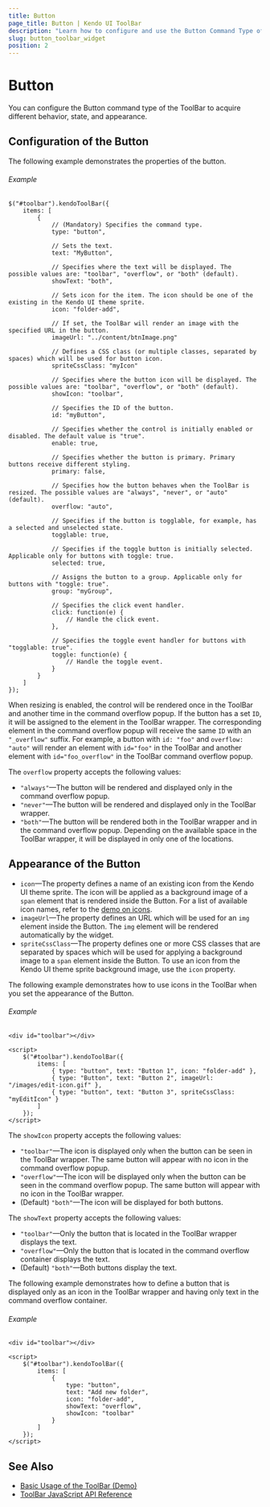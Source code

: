 ```yaml
---
title: Button
page_title: Button | Kendo UI ToolBar
description: "Learn how to configure and use the Button Command Type of the Kendo UI ToolBar widget."
slug: button_toolbar_widget
position: 2
---
```


# Button

You can configure the Button command type of the ToolBar to acquire different behavior, state, and appearance.

## Configuration of the Button

The following example demonstrates the properties of the button.

###### Example

    $("#toolbar").kendoToolBar({
        items: [
            {
                // (Mandatory) Specifies the command type.
                type: "button",

                // Sets the text.
                text: "MyButton",

                // Specifies where the text will be displayed. The possible values are: "toolbar", "overflow", or "both" (default).
                showText: "both",

                // Sets icon for the item. The icon should be one of the existing in the Kendo UI theme sprite.
                icon: "folder-add",

                // If set, the ToolBar will render an image with the specified URL in the button.
                imageUrl: "../content/btnImage.png"

                // Defines a CSS class (or multiple classes, separated by spaces) which will be used for button icon.
                spriteCssClass: "myIcon"

                // Specifies where the button icon will be displayed. The possible values are: "toolbar", "overflow", or "both" (default).
                showIcon: "toolbar",

                // Specifies the ID of the button.
                id: "myButton",

                // Specifies whether the control is initially enabled or disabled. The default value is "true".
                enable: true,

                // Specifies whether the button is primary. Primary buttons receive different styling.
                primary: false,

                // Specifies how the button behaves when the ToolBar is resized. The possible values are "always", "never", or "auto" (default).
                overflow: "auto",

                // Specifies if the button is togglable, for example, has a selected and unselected state.
                togglable: true,

                // Specifies if the toggle button is initially selected. Applicable only for buttons with toggle: true.
                selected: true,

                // Assigns the button to a group. Applicable only for buttons with "toggle: true".
                group: "myGroup",

                // Specifies the click event handler.
                click: function(e) {
                    // Handle the click event.
                },

                // Specifies the toggle event handler for buttons with "togglable: true".
                toggle: function(e) {
                    // Handle the toggle event.
                }
            }
        ]
    });


When resizing is enabled, the control will be rendered once in the ToolBar and another time in the command overflow popup. If the button has a set `ID`, it will be assigned to the element in the ToolBar wrapper. The corresponding element in the command overflow popup will receive the same `ID` with an `"_overflow"` suffix. For example, a button with `id: "foo"` and `overflow: "auto"` will render an element with `id="foo"` in the ToolBar and another element with `id="foo_overflow"` in the ToolBar command overflow popup.

The `overflow` property accepts the following values:
* `"always"`&mdash;The button will be rendered and displayed only in the command overflow popup.
* `"never"`&mdash;The button will be rendered and displayed only in the ToolBar wrapper.
* `"both"`&mdash;The button will be rendered both in the ToolBar wrapper and in the command overflow popup. Depending on the available space in the ToolBar wrapper, it will be displayed in only one of the locations.

## Appearance of the Button

* `icon`&mdash;The property defines a name of an existing icon from the Kendo UI theme sprite. The icon will be applied as a background image of a `span` element that is rendered inside the Button. For a list of available icon names, refer to the [demo on icons](http://demos.telerik.com/kendo-ui/styling/icons).
* `imageUrl`&mdash;The property defines an URL which will be used for an `img` element inside the Button. The `img` element will be rendered automatically by the widget.
* `spriteCssClass`&mdash;The property defines one or more CSS classes that are separated by spaces which will be used for applying a background image to a `span` element inside the Button. To use an icon from the Kendo UI theme sprite background image, use the `icon` property.

The following example demonstrates how to use icons in the ToolBar when you set the appearance of the Button.

###### Example

    <div id="toolbar"></div>

    <script>
        $("#toolbar").kendoToolBar({
            items: [
                { type: "button", text: "Button 1", icon: "folder-add" },
                { type: "Button", text: "Button 2", imageUrl: "/images/edit-icon.gif" },
                { type: "button", text: "Button 3", spriteCssClass: "myEditIcon" }
            ]
        });
    </script>

The `showIcon` property accepts the following values:
* `"toolbar"`&mdash;The icon is displayed only when the button can be seen in the ToolBar wrapper. The same button will appear with no icon in the command overflow popup.
* `"overflow"`&mdash;The icon will be displayed only when the button can be seen in the command overflow popup. The same button will appear with no icon in the ToolBar wrapper.
* (Default) `"both"`&mdash;The icon will be displayed for both buttons.

The `showText` property accepts the following values:
* `"toolbar"`&mdash;Only the button that is located in the ToolBar wrapper displays the text.
* `"overflow"`&mdash;Only the button that is located in the command overflow container displays the text.
* (Default) `"both"`&mdash;Both buttons display the text.

The following example demonstrates how to define a button that is displayed only as an icon in the ToolBar wrapper and having only text in the command overflow container.

###### Example

    <div id="toolbar"></div>

    <script>
        $("#toolbar").kendoToolBar({
            items: [
                {
                    type: "button",
                    text: "Add new folder",
                    icon: "folder-add",
                    showText: "overflow",
                    showIcon: "toolbar"
                }
            ]
        });
    </script>

## See Also

* [Basic Usage of the ToolBar (Demo)](https://demos.telerik.com/kendo-ui/toolbar/index)
* [ToolBar JavaScript API Reference](/api/javascript/ui/toolbar)
